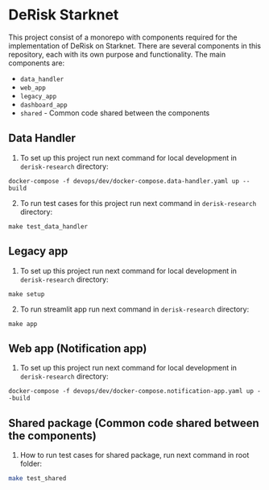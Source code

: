 # DeRisk Starknet

This project consist of a monorepo with components required for the implementation of DeRisk on Starknet.
There are several components in this repository, each with its own purpose and functionality. The main components are:
- `data_handler`
- `web_app`
- `legacy_app`
- `dashboard_app`
- `shared` - Common code shared between the components

## Data Handler
1. To set up this project run next command for local development in `derisk-research` directory:
```
docker-compose -f devops/dev/docker-compose.data-handler.yaml up --build
```
2. To run test cases for this project run next command in `derisk-research` directory:
```
make test_data_handler
```


## Legacy app
1. To set up this project run next command for local development in `derisk-research` directory:
```
make setup
```
2. To run streamlit app run next command in `derisk-research` directory:
```
make app
```

## Web app (Notification app)
1. To set up this project run next command for local development in `derisk-research` directory:
```
docker-compose -f devops/dev/docker-compose.notification-app.yaml up --build
```


## Shared package (Common code shared between the components)
1. How to run test cases for shared package, run next command in root folder:
```bash
make test_shared
```
